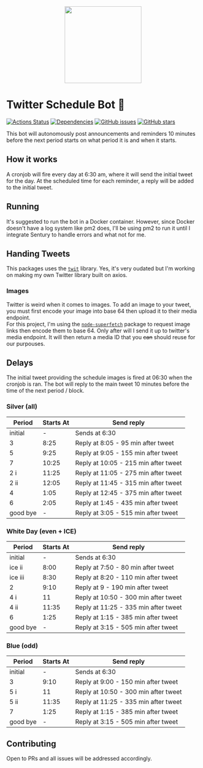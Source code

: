 <div align='center'>
  <img width="200px" src='https://i.ibb.co/SV6sZhn/blurple-5.png'>
</div>

# Twitter Schedule Bot 📅
[![Actions Status](https://github.com/carterh64/schedule/workflows/Lint/badge.svg)](https://github.com/carterh64/schedule/actions)
[![Dependencies](https://img.shields.io/david/carterh64/schedule.svg?maxAge=3600)](https://david-dm.org/carterh64/schedule)
[![GitHub issues](https://img.shields.io/github/issues/carterh64/schedule)](https://github.com/sycer-dev/carterh64/schedule)
[![GitHub stars](https://img.shields.io/github/stars/carterh64/schedule)](https://github.com/sycer-dev/carterh64/schedule)  

This bot will autonomously post announcements and reminders 10 minutes before the next period starts on what period it is and when it starts.

## How it works
A cronjob will fire every day at 6:30 am, where it will send the initial tweet for the day. At the scheduled time for each reminder, a reply will be added to the initial tweet.

## Running
It's suggested to run the bot in a Docker container. However, since Docker doesn't have a log system like pm2 does, I'll be using pm2 to run it until I integrate Sentury to handle errors and what not for me.

## Handing Tweets
This packages uses the [`twit`](https://npmjs.com/twit) library. Yes, it's very oudated but I'm working on making my own Twitter library built on axios.

### Images
Twitter is weird when it comes to images. To add an image to your tweet, you must first encode your image into base 64 then upload it to their media endpoint.  
For this project, I'm using the [`node-superfetch`](https://npmjs.com/node-superfetch) package to request image links then encode them to base 64. Only after will I send it up to twitter's media endpoint. It will then return a media ID that you ~~can~~ should reuse for our purpouses. 

## Delays
The initial tweet providing the schedule images is fired at 06:30 when the cronjob is ran.
The bot will reply to the main tweet 10 minutes before the time of the next period / block.

### Silver (all)
| Period   | Starts At | Send reply                           |
|----------|-----------|--------------------------------------|
| initial  | -         | Sends at 6:30                        |
| 3        | 8:25      | Reply at 8:05 - 95 min after tweet  |
| 5        | 9:25      | Reply at 9:05 - 155 min after tweet  |
| 7        | 10:25     | Reply at 10:05 - 215 min after tweet |
| 2 i      | 11:25     | Reply at 11:05 - 275 min after tweet |
| 2 ii     | 12:05     | Reply at 11:45 - 315 min after tweet |
| 4        | 1:05      | Reply at 12:45 - 375 min after tweet |
| 6        | 2:05      | Reply at 1:45 - 435 min after tweet  |
| good bye | -         | Reply at 3:05 - 515 min after tweet  |

### White Day (even + ICE)
| Period   | Starts At | Send reply                           |
|----------|-----------|--------------------------------------|
| initial  | -         | Sends at 6:30                        |
| ice ii   | 8:00      | Reply at 7:50 - 80 min after tweet   |
| ice iii  | 8:30      | Reply at 8:20 - 110 min after tweet  |
| 2        | 9:10      | Reply at 9 - 190 min after tweet     |
| 4 i      | 11        | Reply at 10:50 - 300 min after tweet |
| 4 ii     | 11:35     | Reply at 11:25 - 335 min after tweet |
| 6        | 1:25      | Reply at 1:15 - 385 min after tweet  |
| good bye | -         | Reply at 3:15 - 505 min after tweet  |

### Blue (odd)
| Period   | Starts At | Send reply                           |
|----------|-----------|--------------------------------------|
| initial  | -         | Sends at 6:30                        |
| 3        | 9:10      | Reply at 9:00 - 150 min after tweet  |
| 5 i      | 11        | Reply at 10:50 - 300 min after tweet |
| 5 ii     | 11:35     | Reply at 11:25 - 335 min after tweet |
| 7        | 1:25      | Reply at 1:15 - 385 min after tweet  |
| good bye | -         | Reply at 3:15 - 505 min after tweet  |

## Contributing
Open to PRs and all issues will be addressed accordingly.